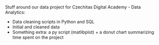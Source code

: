 Stuff around our data project for Czechitas Digital Academy - Data Analytics:
- Data cleaning scripts in Python and SQL
- Initial and cleaned data
- Something extra: a py script (matlibplot) + a donut chart summarizing time spent on the project
